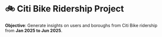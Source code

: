 # 🚲 Citi Bike Ridership Project

**Objective**: Generate insights on users and boroughs from Citi Bike ridership from **Jan 2025 to Jun 2025**.


